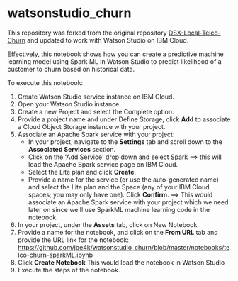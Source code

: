 # watsonstudio_churn
This repository was forked from the original repository [DSX-Local-Telco-Churn](https://github.com/elenalowery/DSX-Local-Telco-Churn)
and updated to work with Watson Studio on IBM Cloud.

Effectively, this notebook shows how you can create a predictive machine learning model using Spark ML in Watson Studio to predict
likelihood of a customer to churn based on historical data.

To execute this notebook:
1. Create Watson Studio service instance on IBM Cloud.
2. Open your Watson Studio instance.
3. Create a new Project and select the Complete option.
4. Provide a project name and under Define Storage, click **Add** to associate a Cloud Object Storage instance with your project.
5. Associate an Apache Spark service with your project:
   - In your project, navigate to the **Settings** tab and scroll down to the **Associated Services** section.
   - Click on the 'Add Service' drop down and select Spark ==> this will load the Apache Spark service page on IBM Cloud.
   - Select the Lite plan and click **Create**.
   - Provide a name for the service (or use the auto-generated name) and select the Lite plan and the Space (any of your IBM Cloud spaces; you may only have one). Click **Confirm**.
   ==> This would associate an Apache Spark service with your project which we need later on since we'll use SparkML machine learning code in the notebook.
6. In your project, under the **Assets** tab, click on New Notebook.
6. Provide a name for the notebook, and click on the **From URL** tab and provide the URL link for the notebook:
https://github.com/joe4k/watsonstudio_churn/blob/master/notebooks/telco-churn-sparkML.ipynb
7. Click **Create Notebook**
This would load the notebook in Watson Studio
8. Execute the steps of the notebook.
